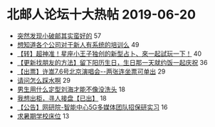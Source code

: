 # 北邮人论坛十大热帖 2019-06-20

- [突然发现小破邮其实蛮好的](https://bbs.byr.cn/article/Talking/6129681) 57
- [想知道各个公司对于新人有系统的培训么](https://bbs.byr.cn/article/Job/2037303) 49
- [【转】超神准！星座小王子独创的新型占卜、來一起試玩一下！](https://bbs.byr.cn/article/Constellations/326533) 40
- [【更新找朋友的方法】留下阳历生日，生日那一天就约饭一起庆祝](https://bbs.byr.cn/article/Friends/1779165) 36
- [【出票】许嵩7.6号北京演唱会--两张连坐票可单出](https://bbs.byr.cn/article/Music/340904) 29
- [请问怎么踩水啊](https://bbs.byr.cn/article/Swim/127019) 29
- [男生用什么定型刘海才能不像没洗头](https://bbs.byr.cn/article/Beauty/327840) 18
- [我想出柜，寻人接盘【已出】](https://bbs.byr.cn/article/Picture/3243857) 18
- [【公告】网研院-智能中心5G多媒体团队招保研实习](https://bbs.byr.cn/article/AimGraduate/1165963) 16
- [求暑期学校床位](https://bbs.byr.cn/article/FamilyLife/142364) 13


